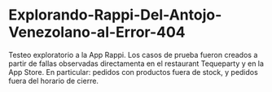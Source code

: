 # Explorando-Rappi-Del-Antojo-Venezolano-al-Error-404
Testeo exploratorio a la App Rappi. Los casos de prueba fueron creados a partir de fallas observadas directamenta en el restaurant Tequeparty y en la App Store. En particular: pedidos con productos fuera de stock, y pedidos fuera del horario de cierre.
